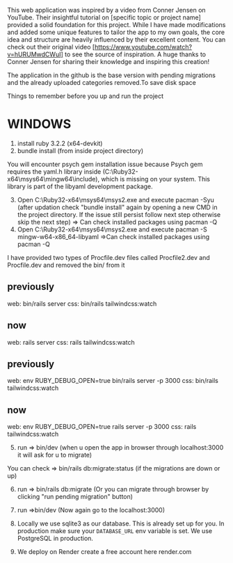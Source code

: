 

This web application was inspired by a video from Conner Jensen on YouTube. Their insightful tutorial on [specific topic or project name] provided a solid foundation for this project. While I have made modifications and added some unique features to tailor the app to my own goals, the core idea and structure are heavily influenced by their excellent content. You can check out their original video [https://www.youtube.com/watch?v=hURUMwdCWuI] to see the source of inspiration. A huge thanks to Conner Jensen for sharing their knowledge and inspiring this creation!

The application in the github is the base version with pending migrations and the already uploaded categories removed.To save disk space

Things to remember before you up and run the project

WINDOWS
==============
1. install ruby 3.2.2 (x64-devkit)
2. bundle install (from inside project directory)

You will encounter psych gem installation issue because Psych gem requires the yaml.h library inside (C:\Ruby32-x64\msys64\mingw64\include), which is missing on your system. This library is part of the libyaml development package.

3. Open C:\Ruby32-x64\msys64\msys2.exe and execute pacman -Syu (after updation check "bundle install" again by opening a new CMD in the project directory. If the issue still persist follow next step otherwise skip the next step) => Can check installed packages using pacman -Q
4. Open C:\Ruby32-x64\msys64\msys2.exe and execute pacman -S mingw-w64-x86_64-libyaml =>Can check installed packages using pacman -Q

I have provided two types of Procfile.dev files called Procfile2.dev and Procfile.dev and removed the bin/ from it

previously
-------------
web: bin/rails server
css: bin/rails tailwindcss:watch

now
-------------------------
web: rails server
css: rails tailwindcss:watch


previously
---------------------
web: env RUBY_DEBUG_OPEN=true bin/rails server -p 3000
css: bin/rails tailwindcss:watch

now
----------------
web: env RUBY_DEBUG_OPEN=true rails server -p 3000
css: rails tailwindcss:watch



5. run => bin/dev (when u open the app in browser through localhost:3000 it will ask for u to migrate)

You can check => bin/rails db:migrate:status (if the migrations are down or up)

6. run => bin/rails db:migrate (Or you can migrate through browser by clicking "run pending migration" button)

7. run =>bin/dev (Now again go to the localhost:3000)

8. Locally we use sqlite3 as our database. This is already set up for you. In production make sure your `DATABASE_URL` env variable is set. We use PostgreSQL in production.

9. We deploy on Render create a free account here render.com





